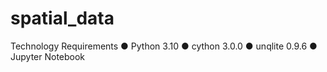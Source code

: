 # spatial_data

Technology Requirements
● Python 3.10
● cython 3.0.0
● unqlite 0.9.6
● Jupyter Notebook
